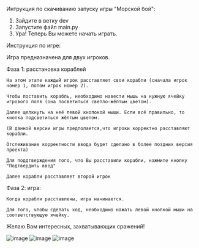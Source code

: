 Интрукция по скачиванию запуску игры "Морской бой":
  1. Зайдите в ветку dev
  3. Запустите файл main.py
  4. Ура! Теперь Вы можете начать играть.
  
 Инструкция по игре:
 
  Игра предназначена для двух игроков. 
  
  Фаза 1: расстановка кораблей
  
    На этом этапе каждый игрок расставляет свои корабли (сначала игрок номер 1, потом игрок номер 2). 
    
    Чтобы поставить корабль, необходимо навести мышь на нужную ячейку игрового поля (она посветиться светло-жёлтым цветом).
    
    Далее щелкнуть на неё левой кнопокой мыши. Если всё правильно, то кнопка подсветиться жёлтым цветом.
    
    (В данной версии игры предполается,что игроки корректно расставляют корабли. 
    
    Отслеживание корректности ввода будет сделано в более поздних версия проекта)
    
    Для поддтверждения того, что Вы расставили корабли, нажмите кнопку "Подтвердить ввод"
    
    Далее корабли расставляет второй игрок
    
  Фаза 2: игра:
  
    Когда корабли расставлены, игра начинается. 
  
    Для того, чтобы сделать ход, необходимо нажать левой кнопкой мыши на соответствующую ячейку.
  
Желаю Вам интересных, захватывающих сражений!

![image](https://github.com/user-attachments/assets/78d88d9f-75bc-4064-b96e-436ada56cf1f)
![image](https://github.com/user-attachments/assets/1867e66e-5bbf-4061-a1b8-7a834187521b)
![image](https://github.com/user-attachments/assets/f6565985-3473-43b3-8eea-d6ee5d487886)



    
